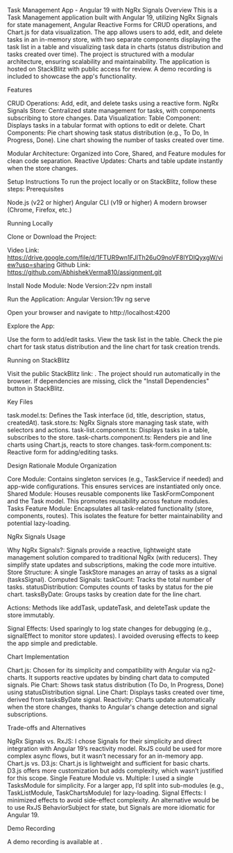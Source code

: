 Task Management App - Angular 19 with NgRx Signals
Overview
This is a Task Management application built with Angular 19, utilizing NgRx Signals for state management, Angular Reactive Forms for CRUD operations, and Chart.js for data visualization. The app allows users to add, edit, and delete tasks in an in-memory store, with two separate components displaying the task list in a table and visualizing task data in charts (status distribution and tasks created over time). The project is structured with a modular architecture, ensuring scalability and maintainability.
The application is hosted on StackBlitz with public access for review. A demo recording is included to showcase the app's functionality.

Features

CRUD Operations: Add, edit, and delete tasks using a reactive form.
NgRx Signals Store: Centralized state management for tasks, with components subscribing to store changes.
Data Visualization:
Table Component: Displays tasks in a tabular format with options to edit or delete.
Chart Components:
Pie chart showing task status distribution (e.g., To Do, In Progress, Done).
Line chart showing the number of tasks created over time.




Modular Architecture: Organized into Core, Shared, and Feature modules for clean code separation.
Reactive Updates: Charts and table update instantly when the store changes.


Setup Instructions
To run the project locally or on StackBlitz, follow these steps:
Prerequisites

Node.js (v22 or higher)
Angular CLI (v19 or higher)
A modern browser (Chrome, Firefox, etc.)

Running Locally

Clone or Download the Project:

Video Link: https://drive.google.com/file/d/1FTUR9wn1FJlTh26uO9noVF8lYDlQyxgW/view?usp=sharing
Github Link: https://github.com/AbhishekVerma810/assignment.git





Install Node Module:
Node Version:22v
npm install


Run the Application:
Angular Version:19v
ng serve


Open your browser and navigate to http://localhost:4200


Explore the App:

Use the form to add/edit tasks.
View the task list in the table.
Check the pie chart for task status distribution and the line chart for task creation trends.



Running on StackBlitz

Visit the public StackBlitz link: .
The project should run automatically in the browser.
If dependencies are missing, click the "Install Dependencies" button in StackBlitz.


Key Files

task.model.ts: Defines the Task interface (id, title, description, status, createdAt).
task.store.ts: NgRx Signals store managing task state, with selectors and actions.
task-list.component.ts: Displays tasks in a table, subscribes to the store.
task-charts.component.ts: Renders pie and line charts using Chart.js, reacts to store changes.
task-form.component.ts: Reactive form for adding/editing tasks.


Design Rationale
Module Organization

Core Module: Contains singleton services (e.g., TaskService if needed) and app-wide configurations. This ensures services are instantiated only once.
Shared Module: Houses reusable components like TaskFormComponent and the Task model. This promotes reusability across feature modules.
Tasks Feature Module: Encapsulates all task-related functionality (store, components, routes). This isolates the feature for better maintainability and potential lazy-loading.

NgRx Signals Usage

Why NgRx Signals?: Signals provide a reactive, lightweight state management solution compared to traditional NgRx (with reducers). They simplify state updates and subscriptions, making the code more intuitive.
Store Structure:
A single TaskStore manages an array of tasks as a signal (tasksSignal).
Computed Signals:
taskCount: Tracks the total number of tasks.
statusDistribution: Computes counts of tasks by status for the pie chart.
tasksByDate: Groups tasks by creation date for the line chart.


Actions: Methods like addTask, updateTask, and deleteTask update the store immutably.


Signal Effects: Used sparingly to log state changes for debugging (e.g., signalEffect to monitor store updates). I avoided overusing effects to keep the app simple and predictable.

Chart Implementation

Chart.js: Chosen for its simplicity and compatibility with Angular via ng2-charts. It supports reactive updates by binding chart data to computed signals.
Pie Chart: Shows task status distribution (To Do, In Progress, Done) using statusDistribution signal.
Line Chart: Displays tasks created over time, derived from tasksByDate signal.
Reactivity: Charts update automatically when the store changes, thanks to Angular's change detection and signal subscriptions.

Trade-offs and Alternatives

NgRx Signals vs. RxJS: I chose Signals for their simplicity and direct integration with Angular 19’s reactivity model. RxJS could be used for more complex async flows, but it wasn’t necessary for an in-memory app.
Chart.js vs. D3.js: Chart.js is lightweight and sufficient for basic charts. D3.js offers more customization but adds complexity, which wasn’t justified for this scope.
Single Feature Module vs. Multiple: I used a single TasksModule for simplicity. For a larger app, I’d split into sub-modules (e.g., TaskListModule, TaskChartsModule) for lazy-loading.
Signal Effects: I minimized effects to avoid side-effect complexity. An alternative would be to use RxJS BehaviorSubject for state, but Signals are more idiomatic for Angular 19.


Demo Recording

A demo recording is available at  .


